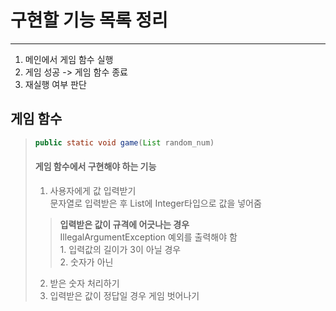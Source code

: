 # 구현할 기능 목록 정리
***
1. 메인에서 게임 함수 실행
   <br>
2. 게임 성공 -> 게임 함수 종료
   <br>
3. 재실행 여부 판단

## 게임 함수
>```java
> public static void game(List random_num)
>```
> #### 게임 함수에서 구현해야 하는 기능 <br>
> 1. 사용자에게 값 입력받기 <br>문자열로 입력받은 후 List에 Integer타입으로 값을 넣어줌
>>    **입력받은 값이 규격에 어긋나는 경우** <br> IllegalArgumentException 예외를 출력해야 함
> <br> 1. 입력값의 길이가 3이 아닐 경우<br>2. 숫자가 아닌 
> 2. 받은 숫자 처리하기
> 3. 입력받은 값이 정답일 경우 게임 벗어나기